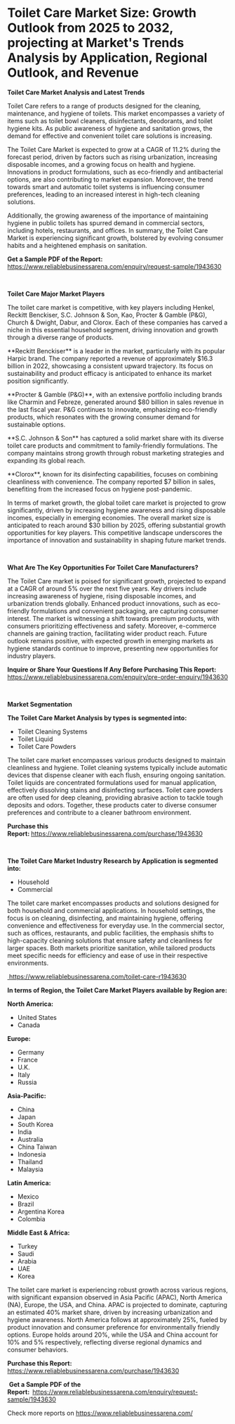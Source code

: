 <p><h1>Toilet Care Market Size: Growth Outlook from 2025 to 2032, projecting at Market's Trends Analysis by Application, Regional Outlook, and Revenue</h1></p><p><strong>Toilet Care Market Analysis and Latest Trends</strong></p>
<p><p>Toilet Care refers to a range of products designed for the cleaning, maintenance, and hygiene of toilets. This market encompasses a variety of items such as toilet bowl cleaners, disinfectants, deodorants, and toilet hygiene kits. As public awareness of hygiene and sanitation grows, the demand for effective and convenient toilet care solutions is increasing.</p><p>The Toilet Care Market is expected to grow at a CAGR of 11.2% during the forecast period, driven by factors such as rising urbanization, increasing disposable incomes, and a growing focus on health and hygiene. Innovations in product formulations, such as eco-friendly and antibacterial options, are also contributing to market expansion. Moreover, the trend towards smart and automatic toilet systems is influencing consumer preferences, leading to an increased interest in high-tech cleaning solutions. </p><p>Additionally, the growing awareness of the importance of maintaining hygiene in public toilets has spurred demand in commercial sectors, including hotels, restaurants, and offices. In summary, the Toilet Care Market is experiencing significant growth, bolstered by evolving consumer habits and a heightened emphasis on sanitation.</p></p>
<p><strong>Get a Sample PDF of the Report:&nbsp;</strong> <a href="https://www.reliablebusinessarena.com/enquiry/request-sample/1943630?utm_campaign=2188&utm_medium=2&utm_source=Github&utm_content=ia&utm_term=05042025&utm_id=toilet-care">https://www.reliablebusinessarena.com/enquiry/request-sample/1943630</a></p>
<p>&nbsp;</p>
<p><strong>Toilet Care Major Market Players</strong></p>
<p><p>The toilet care market is competitive, with key players including Henkel, Reckitt Benckiser, S.C. Johnson & Son, Kao, Procter & Gamble (P&G), Church & Dwight, Dabur, and Clorox. Each of these companies has carved a niche in this essential household segment, driving innovation and growth through a diverse range of products.</p><p>**Reckitt Benckiser** is a leader in the market, particularly with its popular Harpic brand. The company reported a revenue of approximately $16.3 billion in 2022, showcasing a consistent upward trajectory. Its focus on sustainability and product efficacy is anticipated to enhance its market position significantly.</p><p>**Procter & Gamble (P&G)**, with an extensive portfolio including brands like Charmin and Febreze, generated around $80 billion in sales revenue in the last fiscal year. P&G continues to innovate, emphasizing eco-friendly products, which resonates with the growing consumer demand for sustainable options.</p><p>**S.C. Johnson & Son** has captured a solid market share with its diverse toilet care products and commitment to family-friendly formulations. The company maintains strong growth through robust marketing strategies and expanding its global reach.</p><p>**Clorox**, known for its disinfecting capabilities, focuses on combining cleanliness with convenience. The company reported $7 billion in sales, benefiting from the increased focus on hygiene post-pandemic.</p><p>In terms of market growth, the global toilet care market is projected to grow significantly, driven by increasing hygiene awareness and rising disposable incomes, especially in emerging economies. The overall market size is anticipated to reach around $30 billion by 2025, offering substantial growth opportunities for key players. This competitive landscape underscores the importance of innovation and sustainability in shaping future market trends.</p></p>
<p>&nbsp;</p>
<p><strong>What Are The Key Opportunities For Toilet Care Manufacturers?</strong></p>
<p><p>The Toilet Care market is poised for significant growth, projected to expand at a CAGR of around 5% over the next five years. Key drivers include increasing awareness of hygiene, rising disposable incomes, and urbanization trends globally. Enhanced product innovations, such as eco-friendly formulations and convenient packaging, are capturing consumer interest. The market is witnessing a shift towards premium products, with consumers prioritizing effectiveness and safety. Moreover, e-commerce channels are gaining traction, facilitating wider product reach. Future outlook remains positive, with expected growth in emerging markets as hygiene standards continue to improve, presenting new opportunities for industry players.</p></p>
<p><strong>Inquire or Share Your Questions If Any Before Purchasing This Report:</strong> <a href="https://www.reliablebusinessarena.com/enquiry/pre-order-enquiry/1943630?utm_campaign=2188&utm_medium=2&utm_source=Github&utm_content=ia&utm_term=05042025&utm_id=toilet-care">https://www.reliablebusinessarena.com/enquiry/pre-order-enquiry/1943630</a></p>
<p>&nbsp;</p>
<p><strong>Market Segmentation</strong></p>
<p><strong>The Toilet Care Market Analysis by types is segmented into:</strong></p>
<p><ul><li>Toilet Cleaning Systems</li><li>Toilet Liquid</li><li>Toilet Care Powders</li></ul></p>
<p><p>The toilet care market encompasses various products designed to maintain cleanliness and hygiene. Toilet cleaning systems typically include automatic devices that dispense cleaner with each flush, ensuring ongoing sanitation. Toilet liquids are concentrated formulations used for manual application, effectively dissolving stains and disinfecting surfaces. Toilet care powders are often used for deep cleaning, providing abrasive action to tackle tough deposits and odors. Together, these products cater to diverse consumer preferences and contribute to a cleaner bathroom environment.</p></p>
<p><strong>Purchase this Report:&nbsp;</strong><a href="https://www.reliablebusinessarena.com/purchase/1943630?utm_campaign=2188&utm_medium=2&utm_source=Github&utm_content=ia&utm_term=05042025&utm_id=toilet-care">https://www.reliablebusinessarena.com/purchase/1943630</a></p>
<p>&nbsp;</p>
<p><strong>The Toilet Care Market Industry Research by Application is segmented into:</strong></p>
<p><ul><li>Household</li><li>Commercial</li></ul></p>
<p><p>The toilet care market encompasses products and solutions designed for both household and commercial applications. In household settings, the focus is on cleaning, disinfecting, and maintaining hygiene, offering convenience and effectiveness for everyday use. In the commercial sector, such as offices, restaurants, and public facilities, the emphasis shifts to high-capacity cleaning solutions that ensure safety and cleanliness for larger spaces. Both markets prioritize sanitation, while tailored products meet specific needs for efficiency and ease of use in their respective environments.</p></p>
<p><a href="https://www.reliablebusinessarena.com/toilet-care-r1943630?utm_campaign=2188&utm_medium=2&utm_source=Github&utm_content=ia&utm_term=05042025&utm_id=toilet-care">&nbsp;https://www.reliablebusinessarena.com/toilet-care-r1943630</a></p>
<p><strong>In terms of Region, the Toilet Care Market Players available by Region are:</strong></p>
<p>
    <p> <strong> North America: </strong>
        <ul>
            <li>United States</li>
            <li>Canada</li>
        </ul>
        </p> 
    <p> <strong> Europe: </strong>
        <ul>
            <li>Germany</li>
            <li>France</li>
            <li>U.K.</li>
            <li>Italy</li>
            <li>Russia</li>
        </ul>
        </p> 
    <p> <strong> Asia-Pacific: </strong>
        <ul>
            <li>China</li>
            <li>Japan</li>
            <li>South Korea</li>
            <li>India</li>
            <li>Australia</li>
            <li>China Taiwan</li>
            <li>Indonesia</li>
            <li>Thailand</li>
            <li>Malaysia</li>
        </ul>
        </p> 
    <p> <strong> Latin America: </strong>
        <ul>
            <li>Mexico</li>
            <li>Brazil</li>
            <li>Argentina Korea</li>
            <li>Colombia</li>
        </ul>
        </p> 
    <p> <strong> Middle East & Africa: </strong>
        <ul>
            <li>Turkey</li>
            <li>Saudi</li>
            <li>Arabia</li>
            <li>UAE</li>
            <li>Korea</li>
        </ul>
    </p>
    </p>
<p><p>The toilet care market is experiencing robust growth across various regions, with significant expansion observed in Asia Pacific (APAC), North America (NA), Europe, the USA, and China. APAC is projected to dominate, capturing an estimated 40% market share, driven by increasing urbanization and hygiene awareness. North America follows at approximately 25%, fueled by product innovation and consumer preference for environmentally friendly options. Europe holds around 20%, while the USA and China account for 10% and 5% respectively, reflecting diverse regional dynamics and consumer behaviors.</p></p>
<p><strong>Purchase this Report: </strong><a href="https://www.reliablebusinessarena.com/purchase/1943630?utm_campaign=2188&utm_medium=2&utm_source=Github&utm_content=ia&utm_term=05042025&utm_id=toilet-care">https://www.reliablebusinessarena.com/purchase/1943630</a></p>
<p>&nbsp;<strong>Get a Sample PDF of the Report:&nbsp;&nbsp;</strong><a href="https://www.reliablebusinessarena.com/enquiry/request-sample/1943630?utm_campaign=2188&utm_medium=2&utm_source=Github&utm_content=ia&utm_term=05042025&utm_id=toilet-care">https://www.reliablebusinessarena.com/enquiry/request-sample/1943630</a></p>
<p><strong></strong></p>
<p>Check more reports on <a href="https://www.reliablebusinessarena.com/?utm_campaign=2188&utm_medium=2&utm_source=Github&utm_content=ia&utm_term=05042025&utm_id=toilet-care">https://www.reliablebusinessarena.com/</a></p>